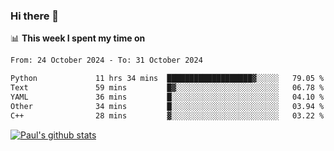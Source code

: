### Hi there 👋

📊 **This week I spent my time on**
<!--START_SECTION:waka-->

```txt
From: 24 October 2024 - To: 31 October 2024

Python             11 hrs 34 mins  ███████████████████▓░░░░░   79.05 %
Text               59 mins         █▓░░░░░░░░░░░░░░░░░░░░░░░   06.78 %
YAML               36 mins         █░░░░░░░░░░░░░░░░░░░░░░░░   04.10 %
Other              34 mins         █░░░░░░░░░░░░░░░░░░░░░░░░   03.94 %
C++                28 mins         ▓░░░░░░░░░░░░░░░░░░░░░░░░   03.22 %
```

<!--END_SECTION:waka-->


[![Paul's github stats](https://github-readme-stats.vercel.app/api?username=mickeyouyou&theme=dracula&show_icons=true)](https://github.com/anuraghazra/github-readme-stats)
